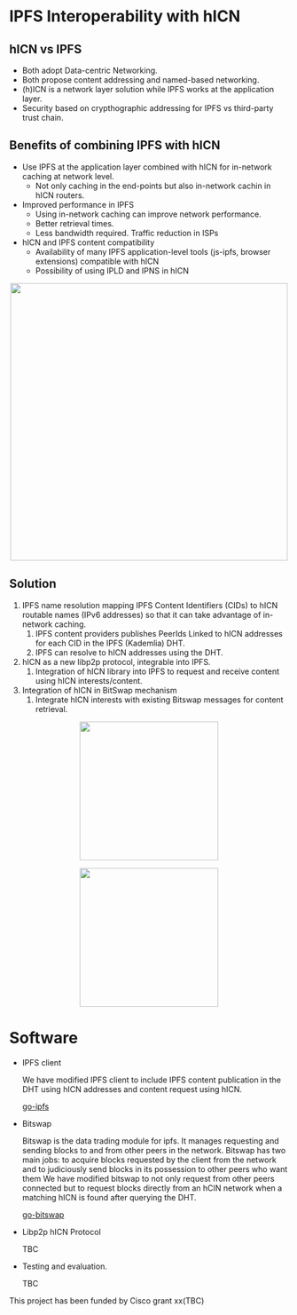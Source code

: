 # IPFS Interoperability with hICN

## hICN vs IPFS
* Both adopt Data-centric Networking.
* Both propose content addressing and named-based networking.
* (h)ICN is a network layer solution while IPFS works at the application layer.
* Security based on crypthographic addressing for IPFS vs third-party trust chain.

## Benefits of combining IPFS with hICN
* Use IPFS at the application layer combined with hICN for in-network caching at network level. 
  - Not only caching in the end-points but also in-network cachin in hICN routers.
* Improved performance in IPFS
  - Using in-network caching can improve network performance.
  - Better retrieval times.
  - Less bandwidth required. Traffic reduction in ISPs
* hICN and IPFS content compatibility
  - Availability of many IPFS application-level tools (js-ipfs, browser extensions) compatible with hICN
  - Possibility of using IPLD and IPNS in hICN
  
[<p align="center"><img src="https://user-images.githubusercontent.com/5974002/190433230-84114b78-5147-48b7-a50b-82b16a9cf4ba.png" width="500"/></p>](image.png)

## Solution 

<ol>  
    <li>IPFS name resolution  mapping IPFS Content Identifiers (CIDs) to hICN routable names (IPv6 addresses) so that it can take advantage of in-network caching.
          <ol>
              <li>IPFS content providers publishes PeerIds Linked to hICN addresses for each CID in the IPFS (Kademlia) DHT.</li>
              <li>IPFS can resolve to hICN addresses using the DHT.</li>
          </ol>
    </li>
    <li>hICN as a new libp2p protocol, integrable into IPFS.
       <ol>
          <li>Integration of hICN library into IPFS to request and receive content using hICN interests/content.</li>
      </ol>
    </li>
    <li>Integration of hICN in BitSwap mechanism
      <ol>
          <li>Integrate hICN interests with existing Bitswap messages for content retrieval.</li>
      </ol>
    </li>
</ol>

[<p align="center"><img src="https://user-images.githubusercontent.com/5974002/190439317-a8a1e849-a39f-4449-b406-f14b7909101b.png" width="250"/><p align="center"><img src="https://user-images.githubusercontent.com/5974002/190439494-3729aac3-e081-48c8-b878-741b1423eb27.png" width="250"/></p></p>](image.png)


# Software

* IPFS client

  We have modified IPFS client to include IPFS content publication in the DHT using hICN addresses and content request using hICN. 

  [go-ipfs](https://github.com/srene/go-ipfs)
  
* Bitswap

  Bitswap is the data trading module for ipfs. It manages requesting and sending blocks to and from other peers in the network. 
  Bitswap has two main jobs: to acquire blocks requested by the client from the network and to judiciously send blocks in its possession to other peers who want them
  We have modified bitswap to not only request from other peers connected but to request blocks directly from an hCIN network when a matching hICN is found after querying the DHT.

  [go-bitswap](https://github.com/srene/go-bitswap)
  
* Libp2p hICN Protocol

  TBC

* Testing and evaluation.
  
  TBC
    

This project has been funded by Cisco grant xx(TBC)
